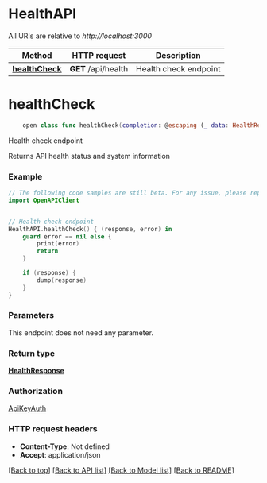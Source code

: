 # HealthAPI

All URIs are relative to *http://localhost:3000*

Method | HTTP request | Description
------------- | ------------- | -------------
[**healthCheck**](HealthAPI.md#healthcheck) | **GET** /api/health | Health check endpoint


# **healthCheck**
```swift
    open class func healthCheck(completion: @escaping (_ data: HealthResponse?, _ error: Error?) -> Void)
```

Health check endpoint

Returns API health status and system information

### Example
```swift
// The following code samples are still beta. For any issue, please report via http://github.com/OpenAPITools/openapi-generator/issues/new
import OpenAPIClient


// Health check endpoint
HealthAPI.healthCheck() { (response, error) in
    guard error == nil else {
        print(error)
        return
    }

    if (response) {
        dump(response)
    }
}
```

### Parameters
This endpoint does not need any parameter.

### Return type

[**HealthResponse**](HealthResponse.md)

### Authorization

[ApiKeyAuth](../README.md#ApiKeyAuth)

### HTTP request headers

 - **Content-Type**: Not defined
 - **Accept**: application/json

[[Back to top]](#) [[Back to API list]](../README.md#documentation-for-api-endpoints) [[Back to Model list]](../README.md#documentation-for-models) [[Back to README]](../README.md)

